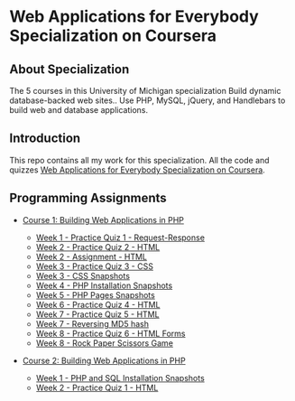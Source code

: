 # Web Applications for Everybody Specialization on Coursera



## About Specialization
The 5 courses in this University of Michigan specialization Build dynamic database-backed web sites.. Use PHP, MySQL, jQuery, and Handlebars to build web and database applications.

## Introduction
This repo contains all my work for this specialization. All the code and quizzes [Web Applications for Everybody Specialization on Coursera](https://www.coursera.org/specializations/web-applications).

## Programming Assignments

- [Course 1: Building Web Applications in PHP](Course%201)
  - [Week 1 - Practice Quiz 1 - Request-Response](Course%201/W1%20-%20Introduction%20to%20DynamicW%20eb%20Content/Practice%20Quiz.md)
  - [Week 2 - Practice Quiz 2 - HTML](Course%201/W2%20-%20HTML/Practice%20Quiz.md)
  - [Week 2 - Assignment - HTML](Course%201/W2%20-%20HTML/Assignment.html)
  - [Week 3 - Practice Quiz 3 - CSS](Course%201/W3%20-%20CSS/Practice%20Quiz.md)
  - [Week 3 - CSS Snapshots](Course%201/W3%20-%20CSS/images)
  - [Week 4 - PHP Installation Snapshots](Course%201/W4%20-%20Installing%20PHP%20and%20SQL/images)
  - [Week 5 - PHP Pages Snapshots](Course%201/W5%20-%20Introduction%20to%20PHP/images)
  - [Week 6 - Practice Quiz 4 - HTML](Course%201/W6%20-%20PHP%20Arrays/Practice%20Quiz.md)
  - [Week 7 - Practice Quiz 5 - HTML](Course%201/W7%20-%20PHP%20Functions/Practice%20Quiz.md)
  - [Week 7 - Reversing MD5 hash](Course%201/W7%20-%20PHP%20Functions/Reversing%20MD5%20hash) 
  - [Week 8 - Practice Quiz 6 - HTML Forms](Course%201/W8%20-%20PHP%20and%20HTML%20Forms/Practice%20Quiz.md)
  - [Week 8 -  Rock Paper Scissors Game](Course%201/W8%20-%20PHP%20and%20HTML%20Forms/rps%20game)


- [Course 2: Building Web Applications in PHP](Course%202)
  - [Week 1 - PHP and SQL Installation Snapshots](Course%202/W1%20-%20Installing%20PHP%20and%20SQL/images)
  - [Week 2 - Practice Quiz 1 - HTML](Course%202/W2%20-%20SQL/Practice%20Quiz.md)

